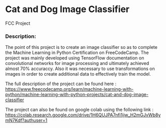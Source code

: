 # Cat and Dog Image Classifier
 FCC Project

### Description:
The point of this project is to create an image classifier so as to complete the Machine Learning in Python Certification on FreeCodeCamp. The project was mainly developed using TensorFlow documentation on convolutional networks for image processing and ultimately achieved almost 70% accuraccy. Also it was necessary to use transformations on images in order to create additional data to effectively train the model.

The full description of the project can be found here : https://www.freecodecamp.org/learn/machine-learning-with-python/machine-learning-with-python-projects/cat-and-dog-image-classifier

The project can also be found on google colab using the following link : https://colab.research.google.com/drive/1H6QUJPA7nfi1ijw_H2mGJvWb8ymN7Kdf?authuser=1
